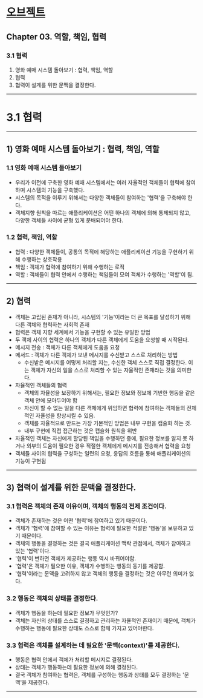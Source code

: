 # <a href = "../README.md" target="_blank">오브젝트</a>
## Chapter 03. 역할, 책임, 협력
### 3.1 협력
1) 영화 예매 시스템 돌아보기 : 협력, 책임, 역할
2) 협력
3) 협력이 설계를 위한 문맥을 결정한다.
---

# 3.1 협력

---

## 1) 영화 예매 시스템 돌아보기 : 협력, 책임, 역할

### 1.1 영화 예매 시스템 돌아보기
- 우리가 이전에 구축한 영화 예매 시스템에서는 여러 자율적인 객체들이 협력에 참여하며 시스템의 기능을 구축했다.
- 시스템의 목적을 이루기 위해서는 다양한 객체들이 참여하는 '협력'을 구축해야 한다.
- 객체지향 원칙을 따르는 애플리케이션은 어떤 하나의 객체에 의해 통제되지 않고, 다양한 객체들 사이에 균형 있게 분배되어야 한다.

### 1.2 협력, 책임, 역할
- 협력 : 다양한 객체들이, 공통의 목적에 해당하는 애플리케이션 기능을 구현하기 위해 수행하는 상호작용
- 책임 : 객체가 협력에 참여하기 위해 수행하는 로직
- 역할 : 객체들이 협력 안에서 수행하는 책임들이 모여 객체가 수행하는 '역할'이 됨.

---

## 2) 협력
- 객체는 고립된 존재가 아니라, 시스템의 '기능'이라는 더 큰 목표를 달성하기 위해 다른 객체와 협력하는 사회적 존재
- 협력은 객체 지향 세계에서 기능을 구현할 수 있는 유일한 방법
- 두 객체 사이의 협력은 하나의 객체가 다른 객체에게 도움을 요청할 때 시작된다.
- 메시지 전송 : 객체가 다른 객체에게 도움을 요청
- 메서드 : 객체가 다른 객체가 보낸 메시지를 수신받고 스스로 처리하는 방법
    - 수신받은 메시지를 어떻게 처리할 지는, 수신한 객체 스스로 직접 결정한다. 이는 객체가 자신의 일을 스스로 처리할 수 있는
      자율적인 존재라는 것을 의미한다.
- 자율적인 객체들의 협력
    - 객체의 자율성을 보장하기 위해서는, 필요한 정보와 정보에 기반한 행동을 같은 객체 안에 모아두어야 함
    - 자신이 할 수 없는 일을 다른 객체에게 위임하면 협력에 참여하는 객체들의 전체적인 자율성을 향상시킬 수 있음.
    - 객체를 자율적으로 만드는 가장 기본적인 방법은 내부 구현을 캡슐화 하는 것.
    - 내부 구현에 직접 접근하는 것은 캡슐화 원칙을 위반
- 자율적인 객체는 자신에게 할당된 책임을 수행하던 중에, 필요한 정보를 알지 못 하거나 외부의 도움이 필요한 경우 적절한 객체에게
  메시지를 전송해서 협력을 요청
- 객체들 사이의 협력을 구성하는 일련의 요청, 응답의 흐름을 통해 애플리케이션의 기능이 구현됨

---

## 3) 협력이 설계를 위한 문맥을 결정한다.

### 3.1 협력은 객체의 존재 이유이며, 객체의 행동의 전제 조건이다.
- 객체가 존재하는 것은 어떤 '협력'에 참여하고 있기 때문이다.
- 객체가 '협력'에 참여할 수 있는 이유는 협력에 필요한 적절한 '행동'을 보유하고 있기 때문이다.
- 객체의 행동을 결정하는 것은 결국 애플리케이션 맥락 관점에서, 객체가 참여하고 있는 '협력'이다.
- '협력'이 변하면 객체가 제공하는 행동 역시 바뀌어야함.
- '협력'은 객체가 필요한 이유, 객체가 수행하는 행동의 동기를 제공함.
- '협력'이라는 문맥을 고려하지 않고 객체의 행동을 결정하는 것은 아무런 의미가 없다.

### 3.2 행동은 객체의 상태를 결정한다.
- 객체가 행동을 하는데 필요한 정보가 무엇인가?
- 객체는 자신의 상태를 스스로 결정하고 관리하는 자율적인 존재이기 때문에, 객체가 수행하는 행동에 필요한
  상태도 스스로 함께 가지고 있어야한다.

### 3.3 협력은 객체를 설계하는 데 필요한 '문맥(context)'를 제공한다.
- 행동은 협력 안에서 객체가 처리할 메시지로 결정된다.
- 상태는 객체가 행동하는데 필요한 정보에 의해 결정된다. 
- 결국 객체가 참여하는 협력은, 객체를 구성하는 행동과 상태를 모두 결정하는 '문맥'을 제공한다.

---
